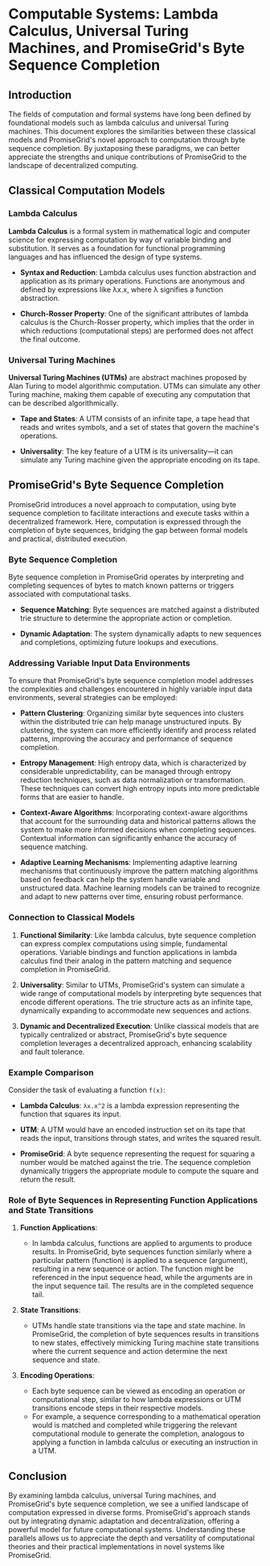 # Computable Systems: Lambda Calculus, Universal Turing Machines, and PromiseGrid's Byte Sequence Completion

## Introduction

The fields of computation and formal systems have long been defined by foundational models such as lambda calculus and universal Turing machines. This document explores the similarities between these classical models and PromiseGrid's novel approach to computation through byte sequence completion. By juxtaposing these paradigms, we can better appreciate the strengths and unique contributions of PromiseGrid to the landscape of decentralized computing.

## Classical Computation Models

### Lambda Calculus

**Lambda Calculus** is a formal system in mathematical logic and computer science for expressing computation by way of variable binding and substitution. It serves as a foundation for functional programming languages and has influenced the design of type systems.

- **Syntax and Reduction**: Lambda calculus uses function abstraction and application as its primary operations. Functions are anonymous and defined by expressions like λx.x, where λ signifies a function abstraction.
  
- **Church-Rosser Property**: One of the significant attributes of lambda calculus is the Church-Rosser property, which implies that the order in which reductions (computational steps) are performed does not affect the final outcome.

### Universal Turing Machines

**Universal Turing Machines (UTMs)** are abstract machines proposed by Alan Turing to model algorithmic computation. UTMs can simulate any other Turing machine, making them capable of executing any computation that can be described algorithmically.

- **Tape and States**: A UTM consists of an infinite tape, a tape head that reads and writes symbols, and a set of states that govern the machine's operations.
  
- **Universality**: The key feature of a UTM is its universality—it can simulate any Turing machine given the appropriate encoding on its tape.

## PromiseGrid's Byte Sequence Completion

PromiseGrid introduces a novel approach to computation, using byte sequence completion to facilitate interactions and execute tasks within a decentralized framework. Here, computation is expressed through the completion of byte sequences, bridging the gap between formal models and practical, distributed execution.

### Byte Sequence Completion

Byte sequence completion in PromiseGrid operates by interpreting and completing sequences of bytes to match known patterns or triggers associated with computational tasks.

- **Sequence Matching**: Byte sequences are matched against a distributed trie structure to determine the appropriate action or completion.
  
- **Dynamic Adaptation**: The system dynamically adapts to new sequences and completions, optimizing future lookups and executions.

### Addressing Variable Input Data Environments

To ensure that PromiseGrid's byte sequence completion model addresses the complexities and challenges encountered in highly variable input data environments, several strategies can be employed:

- **Pattern Clustering**: Organizing similar byte sequences into clusters within the distributed trie can help manage unstructured inputs. By clustering, the system can more efficiently identify and process related patterns, improving the accuracy and performance of sequence completion.

- **Entropy Management**: High entropy data, which is characterized by considerable unpredictability, can be managed through entropy reduction techniques, such as data normalization or transformation. These techniques can convert high entropy inputs into more predictable forms that are easier to handle.

- **Context-Aware Algorithms**: Incorporating context-aware algorithms that account for the surrounding data and historical patterns allows the system to make more informed decisions when completing sequences. Contextual information can significantly enhance the accuracy of sequence matching.

- **Adaptive Learning Mechanisms**: Implementing adaptive learning mechanisms that continuously improve the pattern matching algorithms based on feedback can help the system handle variable and unstructured data. Machine learning models can be trained to recognize and adapt to new patterns over time, ensuring robust performance.

### Connection to Classical Models

1. **Functional Similarity**: Like lambda calculus, byte sequence completion can express complex computations using simple, fundamental operations. Variable bindings and function applications in lambda calculus find their analog in the pattern matching and sequence completion in PromiseGrid.

2. **Universality**: Similar to UTMs, PromiseGrid's system can simulate a wide range of computational models by interpreting byte sequences that encode different operations. The trie structure acts as an infinite tape, dynamically expanding to accommodate new sequences and actions.

3. **Dynamic and Decentralized Execution**: Unlike classical models that are typically centralized or abstract, PromiseGrid's byte sequence completion leverages a decentralized approach, enhancing scalability and fault tolerance.

### Example Comparison

Consider the task of evaluating a function `f(x)`:

- **Lambda Calculus**: 
  ```λx.x^2``` is a lambda expression representing the function that squares its input.

- **UTM**: A UTM would have an encoded instruction set on its tape that reads the input, transitions through states, and writes the squared result.

- **PromiseGrid**: 
  A byte sequence representing the request for squaring a number would be matched against the trie. The sequence completion dynamically triggers the appropriate module to compute the square and return the result.

### Role of Byte Sequences in Representing Function Applications and State Transitions

1. **Function Applications**: 
   - In lambda calculus, functions are applied to arguments to produce results. In PromiseGrid, byte sequences function similarly where a particular pattern (function) is applied to a sequence (argument), resulting in a new sequence or action.  The function might be referenced in the input sequence head, while the arguments are in the input sequence tail.  The results are in the completed sequence tail.

2. **State Transitions**: 
   - UTMs handle state transitions via the tape and state machine. In PromiseGrid, the completion of byte sequences results in transitions to new states, effectively mimicking Turing machine state transitions where the current sequence and action determine the next sequence and state.

3. **Encoding Operations**:
   - Each byte sequence can be viewed as encoding an operation or computational step, similar to how lambda expressions or UTM transitions encode steps in their respective models.
   - For example, a sequence corresponding to a mathematical operation would is matched and completed while triggering the relevant computational module to generate the completion, analogous to applying a function in lambda calculus or executing an instruction in a UTM.

## Conclusion

By examining lambda calculus, universal Turing machines, and PromiseGrid's byte sequence completion, we see a unified landscape of computation expressed in diverse forms. PromiseGrid's approach stands out by integrating dynamic adaptation and decentralization, offering a powerful model for future computational systems. Understanding these parallels allows us to appreciate the depth and versatility of computational theories and their practical implementations in novel systems like PromiseGrid.
